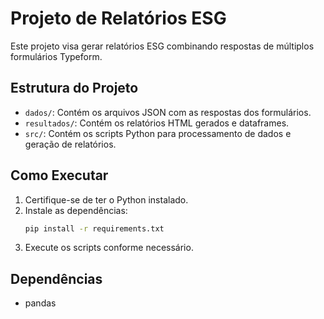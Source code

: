 # Projeto de Relatórios ESG

Este projeto visa gerar relatórios ESG combinando respostas de múltiplos formulários Typeform.

## Estrutura do Projeto

- `dados/`: Contém os arquivos JSON com as respostas dos formulários.
- `resultados/`: Contém os relatórios HTML gerados e dataframes.
- `src/`: Contém os scripts Python para processamento de dados e geração de relatórios.

## Como Executar

1. Certifique-se de ter o Python instalado.
2. Instale as dependências:
    ```bash
    pip install -r requirements.txt
    ```
3. Execute os scripts conforme necessário.

## Dependências

- pandas
